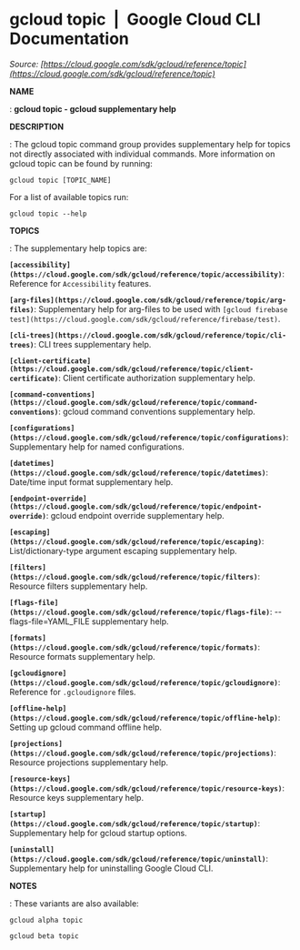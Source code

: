 # gcloud topic  |  Google Cloud CLI Documentation

*Source: [https://cloud.google.com/sdk/gcloud/reference/topic](https://cloud.google.com/sdk/gcloud/reference/topic)*

**NAME**

: **gcloud topic - gcloud supplementary help**

**DESCRIPTION**

: The gcloud topic command group provides supplementary help for topics not
directly associated with individual commands.
More information on gcloud topic can be found by running:

```
gcloud topic [TOPIC_NAME]
```

For a list of available topics run:

```
gcloud topic --help
```

**TOPICS**

: The supplementary help topics are:

**`[accessibility](https://cloud.google.com/sdk/gcloud/reference/topic/accessibility)`**:
Reference for `Accessibility` features.

**`[arg-files](https://cloud.google.com/sdk/gcloud/reference/topic/arg-files)`**:
Supplementary help for arg-files to be used with `[gcloud firebase test](https://cloud.google.com/sdk/gcloud/reference/firebase/test)`.

**`[cli-trees](https://cloud.google.com/sdk/gcloud/reference/topic/cli-trees)`**:
CLI trees supplementary help.

**`[client-certificate](https://cloud.google.com/sdk/gcloud/reference/topic/client-certificate)`**:
Client certificate authorization supplementary help.

**`[command-conventions](https://cloud.google.com/sdk/gcloud/reference/topic/command-conventions)`**:
gcloud command conventions supplementary help.

**`[configurations](https://cloud.google.com/sdk/gcloud/reference/topic/configurations)`**:
Supplementary help for named configurations.

**`[datetimes](https://cloud.google.com/sdk/gcloud/reference/topic/datetimes)`**:
Date/time input format supplementary help.

**`[endpoint-override](https://cloud.google.com/sdk/gcloud/reference/topic/endpoint-override)`**:
gcloud endpoint override supplementary help.

**`[escaping](https://cloud.google.com/sdk/gcloud/reference/topic/escaping)`**:
List/dictionary-type argument escaping supplementary help.

**`[filters](https://cloud.google.com/sdk/gcloud/reference/topic/filters)`**:
Resource filters supplementary help.

**`[flags-file](https://cloud.google.com/sdk/gcloud/reference/topic/flags-file)`**:
--flags-file=YAML_FILE supplementary help.

**`[formats](https://cloud.google.com/sdk/gcloud/reference/topic/formats)`**:
Resource formats supplementary help.

**`[gcloudignore](https://cloud.google.com/sdk/gcloud/reference/topic/gcloudignore)`**:
Reference for `.gcloudignore` files.

**`[offline-help](https://cloud.google.com/sdk/gcloud/reference/topic/offline-help)`**:
Setting up gcloud command offline help.

**`[projections](https://cloud.google.com/sdk/gcloud/reference/topic/projections)`**:
Resource projections supplementary help.

**`[resource-keys](https://cloud.google.com/sdk/gcloud/reference/topic/resource-keys)`**:
Resource keys supplementary help.

**`[startup](https://cloud.google.com/sdk/gcloud/reference/topic/startup)`**:
Supplementary help for gcloud startup options.

**`[uninstall](https://cloud.google.com/sdk/gcloud/reference/topic/uninstall)`**:
Supplementary help for uninstalling Google Cloud CLI.

**NOTES**

: These variants are also available:

```
gcloud alpha topic
```

```
gcloud beta topic
```